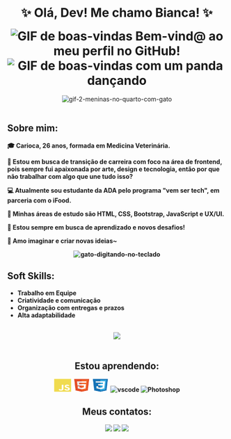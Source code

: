 <h1 align="center">✨ Olá, Dev! Me chamo Bianca! ✨</h1>
<h1 align="center" style="display: block; margin: 0 auto;"> <img src="https://2.bp.blogspot.com/-mYHdq1MDvAM/TjrMaGfpaoI/AAAAAAAABRM/-XbzfPfUXis/s1600/yukichannoodle.gif)" alt="GIF de boas-vindas" height="30"> Bem-vind@ ao meu perfil no GitHub! <img src="https://2.bp.blogspot.com/-mYHdq1MDvAM/TjrMaGfpaoI/AAAAAAAABRM/-XbzfPfUXis/s1600/yukichannoodle.gif)" alt="GIF de boas-vindas com um panda dançando" height="30"> </h1>

<br>
<div align="center">
    <img alt="gif-2-meninas-no-quarto-com-gato" width="400" 
    src="https://images-wixmp-ed30a86b8c4ca887773594c2.wixmp.com/f/9100d753-02ac-4ed8-ac98-5e45d6deecad/dfcp6be-ab02d3dc-44d4-4b04-b047-7ca7303f1744.gif?token=eyJ0eXAiOiJKV1QiLCJhbGciOiJIUzI1NiJ9.eyJzdWIiOiJ1cm46YXBwOjdlMGQxODg5ODIyNjQzNzNhNWYwZDQxNWVhMGQyNmUwIiwiaXNzIjoidXJuOmFwcDo3ZTBkMTg4OTgyMjY0MzczYTVmMGQ0MTVlYTBkMjZlMCIsIm9iaiI6W1t7InBhdGgiOiJcL2ZcLzkxMDBkNzUzLTAyYWMtNGVkOC1hYzk4LTVlNDVkNmRlZWNhZFwvZGZjcDZiZS1hYjAyZDNkYy00NGQ0LTRiMDQtYjA0Ny03Y2E3MzAzZjE3NDQuZ2lmIn1dXSwiYXVkIjpbInVybjpzZXJ2aWNlOmZpbGUuZG93bmxvYWQiXX0.Y-3AnIEElCduoBlwzZO_kqMR8eJEHz7PphWhDBIU4Ms"/>
</div>

<br>

## **Sobre mim:** 

<b> 🎓 Carioca, 26 anos, formada em Medicina Veterinária.

<b> 📱 Estou em busca de transição de carreira com foco na área de frontend, pois sempre fui apaixonada por arte, design e tecnologia, então por que não trabalhar com algo que une tudo isso? </b>

<b>💻  Atualmente sou estudante da ADA pelo programa "vem ser tech", em parceria com o iFood.</b>

<b> 📖 Minhas áreas de estudo são HTML, CSS, Bootstrap, JavaScript e UX/UI. </b>

<b> 💪 Estou sempre em busca de aprendizado e novos desafios!

<b> 🎨 Amo imaginar e criar novas ideias~

<div align="center">
    <img alt="gato-digitando-no-teclado" width="300" 
    src="https://pa1.aminoapps.com/6493/1ea239d4c28186844fc4cece2c78453297a99027_00.gif"/>
</div>

## **Soft Skills:**
- **Trabalho em Equipe**
- **Criatividade e comunicação**
- **Organização com entregas e prazos**
- **Alta adaptabilidade** 

<br>

<div align="center" style="display: inline_block">
    <div>
        <a href="https://github.com/biasbsan"></a>
            <img loading="lazy" height="130em"
                src="https://github-readme-stats.vercel.app/api/top-langs/?username=biasbsan&layout=compact&langs_count=7&theme=dracula"/>
</div>
 
 <br>

<h2 align="center">Estou aprendendo:</h2>
<div align="center" style="display: inline_block">
    <img alt="JavaScript" height="30" width="40"
        src="https://raw.githubusercontent.com/devicons/devicon/master/icons/javascript/javascript-plain.svg"/>
    <img alt="HTML" height="30" width="40"
        src="https://raw.githubusercontent.com/devicons/devicon/master/icons/html5/html5-original.svg"/>
    <img alt="CSS" height="30" width="40"
        src="https://raw.githubusercontent.com/devicons/devicon/master/icons/css3/css3-original.svg"/>
    <img alt="vscode" height="30" width="40"
        src="https://cdn.jsdelivr.net/gh/devicons/devicon/icons/vscode/vscode-original.svg"/>
    <img alt="Photoshop" height="30" width="40"
        src="https://cdn.jsdelivr.net/gh/devicons/devicon/icons/photoshop/photoshop-plain.svg"/>
</div>

<h2 align="center">Meus contatos:</h2>
<div align="center" style="display: inline_block">
    <a href="https://www.instagram.com/bianca_bsan/" target="_blank"><img height="22"
            src="https://img.shields.io/badge/-Instagram-%23E4405F?style=for-the-badge&logo=instagram&logoColor=white"
            target="_blank"/></a>
    <a href="mailto:biasbsan@gmail.com"><img height="22"
            src="https://img.shields.io/badge/-Gmail-%23333?style=for-the-badge&logo=gmail&logoColor=white"
            target="_blank"/></a>
    <a href="https://www.linkedin.com/in/bianca-santana-384029288/" target="_blank"><img height="22"
            src="https://img.shields.io/badge/-LinkedIn-%230077B5?style=for-the-badge&logo=linkedin&logoColor=white"
            target="_blank"/></a>
</div>

